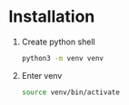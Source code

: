 # Installation

1. Create python shell

   ```bash
   python3 -m venv venv
   ```

2. Enter venv

   ```bash
   source venv/bin/activate
   ```
